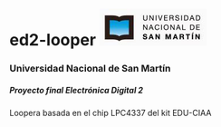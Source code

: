 # ed2-looper ![unsam_logo](doc/unsam_logo.jpg "UNSAM logo")
### Universidad Nacional de San Martín
##### Proyecto final Electrónica Digital 2
Loopera basada en el chip LPC4337 del kit EDU-CIAA
